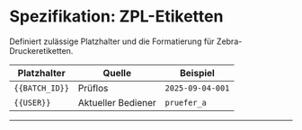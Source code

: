 # Spezifikation: ZPL-Etiketten

Definiert zulässige Platzhalter und die Formatierung für Zebra-Druckeretiketten.

| Platzhalter    | Quelle             | Beispiel         |
| -------------- | ------------------ | ---------------- |
| `{{BATCH_ID}}` | Prüflos            | `2025-09-04-001` |
| `{{USER}}`     | Aktueller Bediener | `pruefer_a`      |

---
